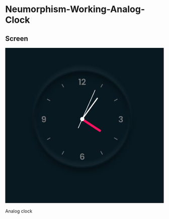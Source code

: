 # Neumorphism-Working-Analog-Clock

## Screen
![Analog clock](/assets/img/capture.JPG)


Analog clock
